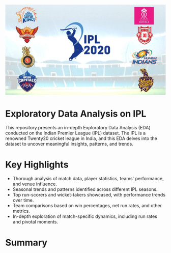 ![Image Alt Text](https://github.com/GayasuddinMohd/Exploratory-Data-Analysis-on-IPL/blob/main/ipl.jpg?raw=true)

# Exploratory Data Analysis on IPL
This repository presents an in-depth Exploratory Data Analysis (EDA) conducted on the Indian Premier League (IPL) dataset. The IPL is a renowned Twenty20 cricket league in India, and this EDA delves into the dataset to uncover meaningful insights, patterns, and trends.

# Key Highlights
* Thorough analysis of match data, player statistics, teams' performance, and venue influence.
* Seasonal trends and patterns identified across different IPL seasons.
* Top run-scorers and wicket-takers showcased, with performance trends over time.
* Team comparisons based on win percentages, net run rates, and other metrics.
* In-depth exploration of match-specific dynamics, including run rates and pivotal moments.

# Summary 

